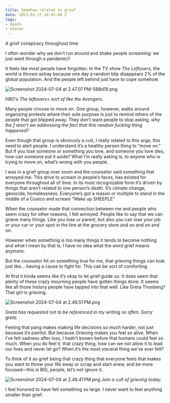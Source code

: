 ```yaml
---
title: Somehow related to grief
date: 2023-03-17 18:45:00 Z
tags:
- death
- thanos
---
```


A grief conspiracy throughout time 

I often wonder why we don’t run around and shake people screaming: we just went through a pandemic!! 

It feels like most people have forgotten. In the TV show *The Leftovers,* the world is thrown astray because one day a random blip disappears 2% of the global population. And the people left behind just have to cope somehow. 

![Screenshot 2024-07-04 at 2.47.07 PM-588d19.png](/uploads/Screenshot%202024-07-04%20at%202.47.07%E2%80%AFPM-588d19.png)

*HBO’s The leftovers= sort of like the Avengers.*

Many people choose to move on. One group, however, walks around organizing protests where their sole purpose is just to remind others of the people that got blipped away. They don’t want people to stop asking, *why the f aren’t we addressing the fact that this random fucking thing happened?*

Even though that group is obviously a cult, I really related to this urge, this need to alert people. I understand it’s a healthy person thing to “move on.” But if you lose someone or something you love, and someone you love dies, how can someone put it aside? What I’m really asking is, to anyone who is trying to move on, what’s wrong with you people. 

I was in a grief group over zoom and the counselor said something that annoyed me: This drive to scream in people’s faces, has existed for everyone throughout all of time. In its most recognizable form it’s driven by things that aren’t related to one person’s death. It’s climate change, genocide, homelessness. Everyone’s got a reason or multiple to stand in the middle of a Costco and scream “Wake up SHEEPLE” 

When the counselor made that connection between me and people who seem crazy for other reasons, I felt annoyed. People like to say that we can grieve many things. Like you lose ur parent, but also you can lose your job or your car or your spot in the line at the grocery store and on and on and on. 

However when something is too many things it tends to become nothing and what I mean by that is, I have no idea what the word grief means anymore. 

But the counselor hit on something true for me, that grieving things can look just like… having a cause to fight for. This can be sort of comforting.

At first it kinda seems like it’s okay to let grief guide us. It does seem that plenty of these crazy mourning people have gotten things done. It seems like all those history people have tapped into that well. Like Greta Thunberg? That girl is grieving. 

![Screenshot 2024-07-04 at 2.46.51 PM.png](/uploads/Screenshot%202024-07-04%20at%202.46.51%E2%80%AFPM.png)

*Greta has requested not to be referenced in my writing so often. Sorry greta.*

Feeling that pang makes making life decisions so much harder, not just because it’s painful. But because Grieving makes you feel so alive. When I’ve felt sadness after loss, I hadn’t known before that humans could feel so much. When you do feel it, that crazy thing, how can we not allow it to lead our lives and never let go? When it’s the most visceral thing we’ve ever felt? 

To think of it as grief being that crazy thing that everyone feels that makes you want to throw your life away or scrap and start anew, and be more focused—this is BIG, people, let’s not ignore it.

![Screenshot 2024-07-04 at 2.46.41 PM.png](/uploads/Screenshot%202024-07-04%20at%202.46.41%E2%80%AFPM.png)
*Join a cult of grieving today.*

I feel honored to have felt something so large. I never want to feel anything smaller than grief. 